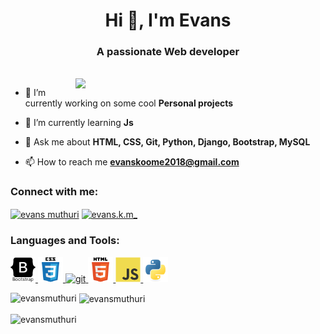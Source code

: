 <!-----[![MasterHead](https://c1.wallpaperflare.com/preview/663/399/690/web-page-htlm-code-programming.jpg)](https://EvansMuthuri.io)------>
<h1 align="center">Hi 👋, I'm Evans</h1>
<h3 align="center">A passionate Web developer</h3> <br>
<img align="right" width="400" src="https://media3.giphy.com/media/qgQUggAC3Pfv687qPC/giphy.gif?cid=ecf05e47wayopmcrg8qqachj39hwzu0x4bxpemgnj7hfyu2k&ep=v1_gifs_search&rid=giphy.gif&ct=g">

- 🔭 I’m currently working on some cool **Personal projects**

- 🌱 I’m currently learning **Js**

- 💬 Ask me about **HTML, CSS, Git, Python, Django, Bootstrap, MySQL**

- 📫 How to reach me **evanskoome2018@gmail.com**

<h3 align="left">Connect with me:</h3>
<p align="left">
<a href="https://linkedin.com/in/evans muthuri" target="blank"><img align="center" src="https://raw.githubusercontent.com/rahuldkjain/github-profile-readme-generator/master/src/images/icons/Social/linked-in-alt.svg" alt="evans muthuri" height="30" width="40" /></a>
<a href="https://instagram.com/evans.k.m_" target="blank"><img align="center" src="https://raw.githubusercontent.com/rahuldkjain/github-profile-readme-generator/master/src/images/icons/Social/instagram.svg" alt="evans.k.m_" height="30" width="40" /></a>
</p>

<h3 align="left">Languages and Tools:</h3>
<p align="left"> <a href="https://getbootstrap.com" target="_blank" rel="noreferrer"> <img src="https://raw.githubusercontent.com/devicons/devicon/master/icons/bootstrap/bootstrap-plain-wordmark.svg" alt="bootstrap" width="40" height="40"/> </a> <a href="https://www.w3schools.com/css/" target="_blank" rel="noreferrer"> <img src="https://raw.githubusercontent.com/devicons/devicon/master/icons/css3/css3-original-wordmark.svg" alt="css3" width="40" height="40"/> </a> <a href="https://git-scm.com/" target="_blank" rel="noreferrer"> <img src="https://www.vectorlogo.zone/logos/git-scm/git-scm-icon.svg" alt="git" width="40" height="40"/> </a> <a href="https://www.w3.org/html/" target="_blank" rel="noreferrer"> <img src="https://raw.githubusercontent.com/devicons/devicon/master/icons/html5/html5-original-wordmark.svg" alt="html5" width="40" height="40"/> </a> <a href="https://developer.mozilla.org/en-US/docs/Web/JavaScript" target="_blank" rel="noreferrer"> <img src="https://raw.githubusercontent.com/devicons/devicon/master/icons/javascript/javascript-original.svg" alt="javascript" width="40" height="40"/> </a> <a href="https://www.python.org" target="_blank" rel="noreferrer"> <img src="https://raw.githubusercontent.com/devicons/devicon/master/icons/python/python-original.svg" alt="python" width="40" height="40"/> </a> </p>

<p><img align="left" src="https://github-readme-stats.vercel.app/api/top-langs?username=evansmuthuri&show_icons=true&locale=en&layout=compact" alt="evansmuthuri" /></p>

<p>&nbsp;<img align="center" src="https://github-readme-stats.vercel.app/api?username=evansmuthuri&show_icons=true&locale=en" alt="evansmuthuri" /></p>

<p><img align="center" src="https://github-readme-streak-stats.herokuapp.com/?user=evansmuthuri&" alt="evansmuthuri" /></p>
